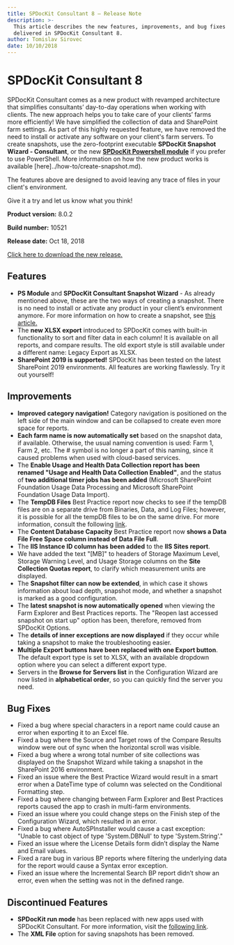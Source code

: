 ```yaml
---
title: SPDocKit Consultant 8 — Release Note
description: >-
  This article describes the new features, improvements, and bug fixes that are
  delivered in SPDocKit Consultant 8.
author: Tomislav Sirovec
date: 10/10/2018
---
```


# SPDocKit Consultant 8

SPDocKit Consultant comes as a new product with revamped architecture that simplifies consultants’ day-to-day operations when working with clients. The new approach helps you to take care of your clients’ farms more efficiently! We have simplified the collection of data and SharePoint farm settings. As part of this highly requested feature, we have removed the need to install or activate any software on your client's farm servers. To create snapshots, use the zero-footprint executable **SPDocKit Snapshot Wizard - Consultant**, or the new [**SPDocKit Powershell module**](https://www.powershellgallery.com/packages/SysKit.SPDocKit.PS) if you prefer to use PowerShell. More information on how the new product works is available \[here\]../how-to/create-snapshot.md\).

The features above are designed to avoid leaving any trace of files in your client's environment.

Give it a try and let us know what you think!

**Product version:** 8.0.2

**Build number:** 10521

**Release date:** Oct 18, 2018

[Click here to download the new release.](https://www.syskit.com/products/spdockit/download/)

## Features

* **PS Module** and **SPDocKit Consultant Snapshot Wizard** - As already mentioned above, these are the two ways of creating a snapshot. There is no need to install or activate any product in your client’s environment anymore. For more information on how to create a snapshot, see [this article.](../how-to/create-snapshot.md)
* The **new XLSX export** introduced to SPDocKit comes with built-in functionality to sort and filter data in each column! It is available on all reports, and compare results. The old export style is still available under a different name: Legacy Export as XLSX.
* **SharePoint 2019 is supported!** SPDocKit has been tested on the latest SharePoint 2019 environments. All features are working flawlessly. Try it out yourself!

## Improvements

* **Improved category navigation!** Category navigation is positioned on the left side of the main window and can be collapsed to create even more space for reports.
* **Each farm name is now automatically set** based on the snapshot data, if available. Otherwise, the usual naming convention is used: Farm 1, Farm 2, etc. The \# symbol is no longer a part of this naming, since it caused problems when used with cloud-based services.
* The **Enable Usage and Health Data Collection report has been renamed "Usage and Health Data Collection Enabled"**, and the status of **two additional timer jobs has been added** \(Microsoft SharePoint Foundation Usage Data Processing and Microsoft SharePoint Foundation Usage Data Import\).
* The **TempDB Files** Best Practice report now checks to see if the tempDB files are on a separate drive from Binaries, Data, and Log Files; however, it is possible for all the tempDB files to be on the same drive. For more information, consult the following [link](https://docs.syskit.com/bp/databases/tempdb/files/).
* The **Content Database Capacity** Best Practice report now **shows a Data File Free Space column instead of Data File Full**.
* The **IIS Instance ID column has been added** to the **IIS Sites report**.
* We have added the text "\[MB\]" to headers of Storage Maximum Level, Storage Warning Level, and Usage Storage columns on the **Site Collection Quotas report**, to clarify which measurement units are displayed.
* The **Snapshot filter can now be extended**, in which case it shows information about load depth, snapshot mode, and whether a snapshot is marked as a good configuration.
* The **latest snapshot is now automatically opened** when viewing the Farm Explorer and Best Practices reports. The "Reopen last accessed snapshot on start up" option has been, therefore, removed from SPDocKit Options.
* The **details of inner exceptions are now displayed** if they occur while taking a snapshot to make the troubleshooting easier.
* **Multiple Export buttons have been replaced with one Export button**. The default export type is set to XLSX, with an available dropdown option where you can select a different export type.
* Servers in the **Browse for Servers list** in the Configuration Wizard are now listed in **alphabetical order**, so you can quickly find the server you need.

## Bug Fixes

* Fixed a bug where special characters in a report name could cause an error when exporting it to an Excel file.
* Fixed a bug where the Source and Target rows of the Compare Results window were out of sync when the horizontal scroll was visible.
* Fixed a bug where a wrong total number of site collections was displayed on the Snapshot Wizard while taking a snapshot in the SharePoint 2016 environment.
* Fixed an issue where the Best Practice Wizard would result in a smart error when a DateTime type of column was selected on the Conditional Formatting step.
* Fixed a bug where changing between Farm Explorer and Best Practices reports caused the app to crash in multi-farm environments.
* Fixed an issue where you could change steps on the Finish step of the Configuration Wizard, which resulted in an error.
* Fixed a bug where AutoSPInstaller would cause a cast exception: "Unable to cast object of type 'System.DBNull' to type 'System.String'."
* Fixed an issue where the License Details form didn’t display the Name and Email values.
* Fixed a rare bug in various BP reports where filtering the underlying data for the report would cause a Syntax error exception.
* Fixed an issue where the Incremental Search BP report didn’t show an error, even when the setting was not in the defined range.

## Discontinued Features

* **SPDocKit run mode** has been replaced with new apps used with SPDocKit Consultant. For more information, visit the [following link](../how-to/create-snapshot.md).
* The **XML File** option for saving snapshots has been removed.

